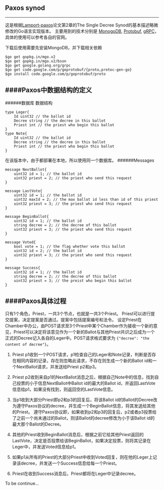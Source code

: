 ## Paxos synod
-------------------------
这是根据[Lamport-paxos](http://research.microsoft.com/users/lamport/pubs/lamport-paxos.pdf)论文第2章的The Single Decree Synod的基本描述略微修改的Go语言实现版本。
主要用到的技术分别是 [MonogoDB](https://docs.mongodb.com/manual/), [Protobuf](https://developers.google.com/protocol-buffers/), [gRPC](https://grpc.io/docs/quickstart/go.html)，具体的使用可以参考各自的官网。

下载后使用需要先安装MongoDB，并下载相关依赖
```
$go get gopkg.in/mgo.v2
$go get gopkg.in/mgo.v2/bson
$go get google.golang.org/grpc
$go get code.google.com/p/goprotobuf/{proto,protoc-gen-go}
$go install code.google.com/p/goprotobuf/proto
```

####Paxos中数据结构的定义
------------------------
######数据库 数据结构
```
type Leger{
    Id uint32 // the ballot id
    Decree string // the decree in this ballot
    Priest int // the priest who begin this ballot
}
type Note{
    Id uint32 // the ballot id
    Decree string // the decree in this ballot
    Priest int // the priest who begin this ballot
}
```
在该版本中，由于都部署在本地，所以使用同一个数据库。
######Messages
```
message NextBallot{
    uint32 id = 1; // the ballot id
    uint32 priest = 2; // the priest who send this request
}

message LastVote{
    uint32 id = 1; // the ballot id
    uint32 maxId = 2; // the max ballot id less than id of this priest
    uint32 priest = 3; // the priest who send this request
}

message BeginBallot{
    uint32 id = 1; // the ballot id
    string decree = 2; // the decree of this ballot
    uint32 priest = 3; // the priest who send this request
}

message Voted{
    bool vote = 1; // the flag whether vote this ballot
    uint32 id = 2; // the ballot id
    uint32 priest = 3; // the priest who send this request
}

message Success{
    uint32 id = 1; // the ballot id
    string decree = 2; // the decree of this ballot
    uint32 priest = 3; // the preist who begin this ballot
}
```

####Paxos具体过程
------------------------
只有1个角色，Priest，一共3个节点，也就是一共3个Priest。 Priest可以进行提交提案，决定提案是否通过。提案中包括提案编号和法令。
设定Priest在Chamber中办公，由POST请求至3个Priest中某个Chamber作为接收一个新的意见，Priest可以决定将该意见作为一个新的Ballot与其他Priest共识之后成为一个正式的Decree记入各自的Leger中。POST请求格式要求为 ```{"decree": "the content of decree"}```。
1. Priest p1收到一个POST请求，p1检查自己的Leger和Note记录，判断是否存在相同内容的记录，存在则忽略此请求，不存在则生成一个新的Ballot id和一个NextBallot请求，并发送给Priest p2和p3。

2. Priest p2收到来自p1的NextBallot消息之后，根据自己Note中的信息，找到自己投票的小于信息NextBallot中Ballot id的最大的Ballot id，并返回LastVote信息给p1，如果没有找到，则返回空的LastVote信息。

3. 当p1收到大部分Priest即p2和p3的回复后，将该Ballot id的Ballot的Decree改为遵守Paxos协议的decree，并生成一个BeginBallot信息，将其发送给其他的Priest。
    遵守Paxos协议即，如果收到p2和p3的回复后，p2或者p3投票给了之前一个尚未通过的Ballot，则该Ballot的decree修改为小于该Ballot id的最大那个Ballot的Decree。
4. 其他的Priest收到BeginBallot消息后，根据之前它给其他Priest返回的LastVote，决定是否投票给该BeginBallot，如果决定投票，则将其记录在Leger中，并发送Voted信息给p1。

5. 如果p1从所有的Priest的大部分Priest中收到Voted回复，则在他的Leger上记录该decree，并发送一个Success信息给每一个Priest。

6. Priest在收到Success消息后，Priest都将在Leger中记录decree。

To be continue...
